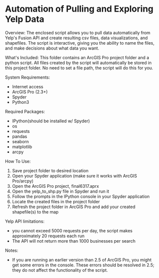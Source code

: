 # Automation of Pulling and Exploring Yelp Data
Overview:
The enclosed script allows you to pull data automatically from Yelp's Fusion API and create resulting csv files, data visualizations, and shapefiles. The script is interactive, giving you the ability to name the files, and make decisions about what data you want.

What's Included:
This folder contains an ArcGIS Pro project folder and a python script. All files created by the script will automatically be stored in this project folder. No need to set a file path, the script will do this for you.

System Requirements:
* Internet access
* ArcGIS Pro (2.3+)
* Spyder
* Python3

Required Packages: 
* IPython(should be installed w/ Spyder)
* os
* requests
* pandas
* seaborn
* matplotlib
* arcpy

How To Use:
1) Save project folder to desired location
2) Open your Spyder application (make sure it works with ArcGIS Pro/arcpy)
3) Open the ArcGIS Pro project, final6317.aprx
4) Open the yelp_to_shp.py file in Spyder and run it
5) Follow the prompts in the IPython console in your Spyder application
6) Locate the created files in the project folder
7) Refresh the project folder in ArcGIS Pro and add your created shapefile(s) to the map


Yelp API limitations:
* you cannot exceed 5000 requests per day, the script makes approximately 20 requests each run
* The API will not return more than 1000 businesses per search

Notes:
* If you are running an earlier version than 2.5 of ArcGIS Pro, you might get some errors in the console. These errors should be resolved in 2.5; they do not affect the functionality of the script.
